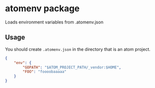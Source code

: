 # atomenv package

Loads environment variables from .atomenv.json

## Usage

You should create `.atomenv.json` in the directory that is an atom project.

```json
{
    "env": {
        "GOPATH": "$ATOM_PROJECT_PATH/_vendor:$HOME",
        "FOO": "foooobaaaaa"
    }
}
```
